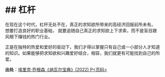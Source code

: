   # \## 杠杆

在现在这个时代，杠杆无处不在，真正的求知欲所带来的高经济回报前所未有。 想要打造良好的职业基础， 就要追随自己真正的求知欲上下求索，而不是盲目跟风眼下赚钱的热门行业。

正是在独特的热爱和爱好的驱动下，我们才得以掌握只有自己或一小部分人才知道的知识。如果能够把求知欲和兴趣爱好结合，相容，我们就更有可能找到自己的所爱。

**出处**：[埃里克·乔根森《纳瓦尔宝典》(2022) P<页码>](zotero://select/library/items/YFDRE2WS)

